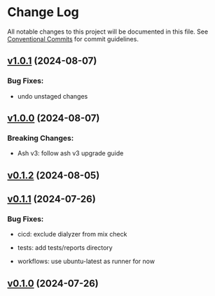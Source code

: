 # Change Log

All notable changes to this project will be documented in this file.
See [Conventional Commits](Https://conventionalcommits.org) for commit guidelines.

<!-- changelog -->

## [v1.0.1](https://github.com/zebbra/ash_pagify/compare/v1.0.0...v1.0.1) (2024-08-07)




### Bug Fixes:

* undo unstaged changes

## [v1.0.0](https://github.com/zebbra/ash_pagify/compare/v0.1.2...v1.0.0) (2024-08-07)
### Breaking Changes:

* Ash v3: follow ash v3 upgrade guide



## [v0.1.2](https://github.com/zebbra/ash_pagify/compare/v0.1.1...v0.1.2) (2024-08-05)




## [v0.1.1](https://github.com/zebbra/ash_pagify/compare/v0.1.0...v0.1.1) (2024-07-26)




### Bug Fixes:

* cicd: exclude dialyzer from mix check

* tests: add tests/reports directory

* workflows: use ubuntu-latest as runner for now

## [v0.1.0](https://github.com/zebbra/ash_pagify/compare/v0.1.0...v0.1.0) (2024-07-26)



